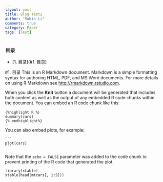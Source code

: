 ```yaml
---
layout: post
title: Blog Test2
author: "Robin Li"
comments: true
category: Paper
tags: [Test]
---
```


<!-- more -->

### 目录
<!-- MarkdownTOC depth=4 -->
- [1. 目录](#1. 目录)
<!-- /MarkdownTOC -->


<a name="1. 目录" />

#1. 目录
This is an R Markdown document. Markdown is a simple formatting syntax for authoring HTML, PDF, and MS Word documents. For more details on using R Markdown see <http://rmarkdown.rstudio.com>.

When you click the **Knit** button a document will be generated that includes both content as well as the output of any embedded R code chunks within the document. You can embed an R code chunk like this:

	{%highlight R %｝
	summary(cars)
	{% endhighlight%}

You can also embed plots, for example:

	```
	plot(cars)
	```

Note that the `echo = FALSE` parameter was added to the code chunk to prevent printing of the R code that generated the plot.

```
library(xtable)
xtable(head(mtcars[, 1:5]))
```